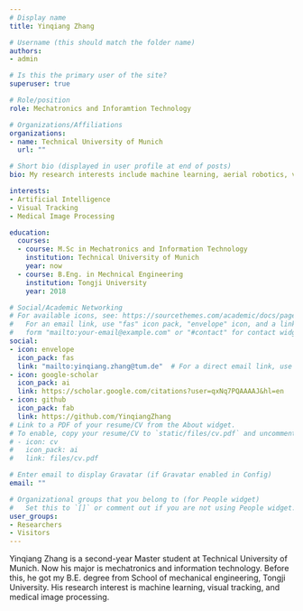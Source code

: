 ```yaml
---
# Display name
title: Yinqiang Zhang

# Username (this should match the folder name)
authors:
- admin

# Is this the primary user of the site?
superuser: true

# Role/position
role: Mechatronics and Inforamtion Technology

# Organizations/Affiliations
organizations:
- name: Technical University of Munich
  url: ""

# Short bio (displayed in user profile at end of posts)
bio: My research interests include machine learning, aerial robotics, visual tracking and medical image processing.

interests:
- Artificial Intelligence
- Visual Tracking 
- Medical Image Processing

education:
  courses:
  - course: M.Sc in Mechatronics and Information Technology
    institution: Technical University of Munich
    year: now
  - course: B.Eng. in Mechnical Engineering
    institution: Tongji University
    year: 2018

# Social/Academic Networking
# For available icons, see: https://sourcethemes.com/academic/docs/page-builder/#icons
#   For an email link, use "fas" icon pack, "envelope" icon, and a link in the
#   form "mailto:your-email@example.com" or "#contact" for contact widget.
social:
- icon: envelope
  icon_pack: fas
  link: "mailto:yinqiang.zhang@tum.de"  # For a direct email link, use "mailto:test@example.org".
- icon: google-scholar
  icon_pack: ai
  link: https://scholar.google.com/citations?user=qxNq7PQAAAAJ&hl=en
- icon: github
  icon_pack: fab
  link: https://github.com/YinqiangZhang
# Link to a PDF of your resume/CV from the About widget.
# To enable, copy your resume/CV to `static/files/cv.pdf` and uncomment the lines below.
# - icon: cv
#   icon_pack: ai
#   link: files/cv.pdf

# Enter email to display Gravatar (if Gravatar enabled in Config)
email: ""

# Organizational groups that you belong to (for People widget)
#   Set this to `[]` or comment out if you are not using People widget.
user_groups:
- Researchers
- Visitors
---
```


Yinqiang Zhang is a second-year Master student at Technical University of Munich. Now his major is mechatronics and information technology. Before this, he got my B.E. degree from School of mechanical engineering, Tongji University. His research interest is machine learning, visual tracking, and medical image processing.
